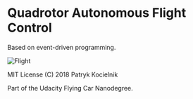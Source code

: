 Quadrotor Autonomous Flight Control
===================================

Based on event-driven programming.

![Flight](flight.gif)

MIT License (C) 2018 Patryk Kocielnik

Part of the Udacity Flying Car Nanodegree.
